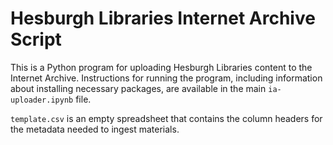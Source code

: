# Hesburgh Libraries Internet Archive Script

This is a Python program for uploading Hesburgh Libraries content to the Internet Archive. Instructions for running the program, including information about installing necessary packages, are available in the main `ia-uploader.ipynb` file.

`template.csv` is an empty spreadsheet that contains the column headers for the metadata needed to ingest materials.


